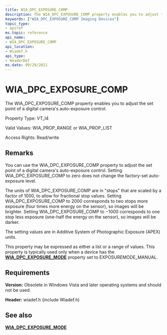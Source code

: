 ```yaml
---
title: WIA_DPC_EXPOSURE_COMP
description: The WIA_DPC_EXPOSURE_COMP property enables you to adjust the set point of a digital camera's auto-exposure control.
keywords: ["WIA_DPC_EXPOSURE_COMP Imaging Devices"]
topic_type:
- apiref
ms.topic: reference
api_name:
- WIA_DPC_EXPOSURE_COMP
api_location:
- Wiadef.h
api_type:
- HeaderDef
ms.date: 09/29/2021
---
```


# WIA_DPC_EXPOSURE_COMP

The WIA_DPC_EXPOSURE_COMP property enables you to adjust the set point of a digital camera's auto-exposure control.

Property Type: VT_I4

Valid Values: WIA_PROP_RANGE or WIA_PROP_LIST

Access Rights: Read/write

## Remarks

You can use the WIA_DPC_EXPOSURE_COMP property to adjust the set point of a digital camera's auto-exposure control. Setting WIA_DPC_EXPOSURE_COMP to zero does not change the factory-set auto-exposure level.

The units of WIA_DPC_EXPOSURE_COMP are in "stops" that are scaled by a factor of 1000, to allow for fractional stop values. Setting WIA_DPC_EXPOSURE_COMP to 2000 corresponds to two stops more exposure (four times more energy on the sensor), so images will be brighter. Setting WIA_DPC_EXPOSURE_COMP to −1000 corresponds to one stop less exposure (one-half the energy on the sensor), so images will be darker.

The setting values are in Additive System of Photographic Exposure (APEX) units.

This property may be expressed as either a list or a range of values. This property is typically used only when a device has the [**WIA_DPC_EXPOSURE_MODE**](wia-dpc-exposure-mode.md) property set to EXPOSUREMODE_MANUAL.

## Requirements

**Version:** Obsolete in Windows Vista and later operating systems and should not be used.

**Header:** wiadef.h (include Wiadef.h)

## See also

[**WIA_DPC_EXPOSURE_MODE**](wia-dpc-exposure-mode.md)
